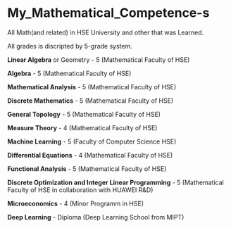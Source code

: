 # My_Mathematical_Competence-s
All Math(and related) in HSE University and other that was Learned.

All grades is discripted by 5-grade system.

**Linear Algebra** or Geometry - 5 (Mathematical Faculty of HSE)

**Algebra** - 5 (Mathematical Faculty of HSE)

**Mathematical Analysis** - 5 (Mathematical Faculty of HSE)

**Discrete Mathematics** - 5 (Mathematical Faculty of HSE)

**General Topology** - 5 (Mathematical Faculty of HSE)

**Measure Theory** - 4 (Mathematical Faculty of HSE)

**Machine Learning** - 5 (Faculty of Computer Science HSE)

**Differential Equations** - 4 (Mathematical Faculty of HSE)

**Functional Analysis** - 5 (Mathematical Faculty of HSE)

**Discrete Optimization and Integer Linear Programming** - 5 (Mathematical Faculty of HSE in collaboration with HUAWEI R&D)

**Microeconomics** - 4 (Minor Programm in HSE)

**Deep Learning** - Diploma (Deep Learning School from MIPT)
